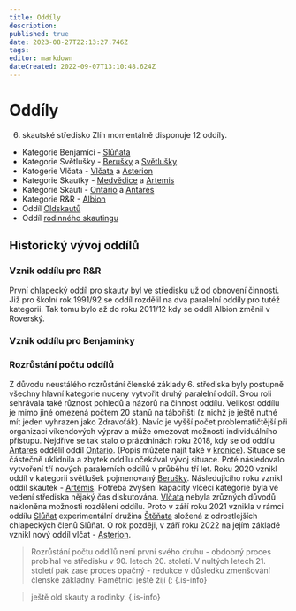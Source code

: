 ```yaml
---
title: Oddíly
description: 
published: true
date: 2023-08-27T22:13:27.746Z
tags: 
editor: markdown
dateCreated: 2022-09-07T13:10:48.624Z
---
```


# Oddíly

6. skautské středisko Zlín momentálně disponuje 12 oddíly.
- Kategorie Benjamíci - [Slůňata](slunata)
- Kategorie Světlušky - [Berušky](berusky) a [Světlušky](svetlusky)
- Katogerie Vlčata - [Vlčata](vlcata) a [Asterion](asterion)
- Kategorie Skautky - [Medvědice](medvedice) a [Artemis](artemis)
- Kategorie Skauti - [Ontario](ontario) a [Antares](antares)
- Kategorie R&R - [Albion](albion)
- Oddíl [Oldskautů](oldskauti)
- Oddíl [rodinného skautingu](rodinky)


## Historický vývoj oddílů


### Vznik oddílu pro R&R

První chlapecký oddíl pro skauty byl ve středisku už od obnovení činnosti. Již pro školní rok 1991/92 se oddíl rozdělil na dva paralelní oddíly pro tutéž kategorii. Tak tomu bylo až do roku 2011/12 kdy se oddíl Albion změnil v Roverský.

### Vznik oddílu pro Benjamínky


### Rozrůstání počtu oddílů

Z důvodu neustálého rozrůstání členské základy 6. střediska byly postupně všechny hlavní kategorie nuceny vytvořit druhý paralelní oddíl. Svou roli sehrávala také různost pohledů a názorů na činnost oddílu. Velikost oddílu je mimo jiné omezená počtem 20 stanů na tábořišti (z nichž je ještě nutné mít jeden vyhrazen jako Zdravoťák). Navíc je vyšší počet problematičtější při organizaci víkendových výprav a může omezovat možnosti individuálního přístupu.
Nejdříve se tak stalo o prázdninách roku 2018, kdy se od oddílu [Antares](antares) oddělil oddíl [Ontario](ontario). (Popis můžete najít také v [kronice](ontario/kronika/uvod_17)). Situace se částečně uklidnila a zbytek oddílu očekával vývoj situace. Poté následovalo vytvoření tří nových paralerních oddílů v průběhu tří let. Roku 2020 vznikl oddíl v kategorii světlušek pojmenovaný [Berušky](berusky). Následujícího roku vznikl oddíl skautek - [Artemis](artemis). Potřeba zvýšení kapacity vlčecí kategorie byla ve vedení střediska nějaký čas diskutována. [Vlčata](vlcata) nebyla zrůzných důvodů nakloněna možnosti rozdělení oddílu. Proto v září roku 2021 vznikla v rámci oddílu [Slůňat](slunata) experimentální družina [Štěňata](stenata) složená z odrostlejších chlapeckých členů Slůňat. O rok později, v září roku 2022 na jejím základě vznikl nový oddíl vlčat - [Asterion](Asterion).

> Rozrůstání počtu oddílů není první svého druhu - obdobný proces probíhal ve středisku v 90. letech 20. století. V nultých letech 21. století pak zase proces opačný - redukce v důsledku zmenšování členské základny. Pamětníci ještě žijí (:
{.is-info}

> ještě old skauty a rodinky.
{.is-info}




